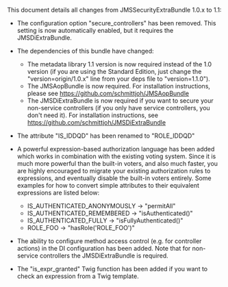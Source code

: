 This document details all changes from JMSSecurityExtraBundle 1.0.x to 1.1:

- The configuration option "secure_controllers" has been removed. This setting is
  now automatically enabled, but it requires the JMSDiExtraBundle.

- The dependencies of this bundle have changed:
  
    * The metadata library 1.1 version is now required instead of the 1.0 version
      (if you are using the Standard Edition, just change the "version=origin/1.0.x" 
      line from your deps file to "version=1.1.0").
    * The JMSAopBundle is now required. For installation instructions, please see
      https://github.com/schmittjoh/JMSAopBundle
    * The JMSDiExtraBundle is now required if you want to secure your non-service
      controllers (if you only have service controllers, you don't need it). For
      installation instructions, see https://github.com/schmittjoh/JMSDiExtraBundle

- The attribute "IS_IDDQD" has been renamed to "ROLE_IDDQD"

- A powerful expression-based authorization language has been added which works
  in combination with the existing voting system. Since it is much more powerful
  than the built-in voters, and also much faster, you are highly encouraged to
  migrate your existing authorization rules to expressions, and eventually disable 
  the built-in voters entirely. Some examples for how to convert simple attributes
  to their equivalent expressions are listed below:
  
    * IS_AUTHENTICATED_ANONYMOUSLY -> "permitAll"
    * IS_AUTHENTICATED_REMEMBERED -> "isAuthenticated()"
    * IS_AUTHENTICATED_FULLY -> "isFullyAuthenticated()"
    * ROLE_FOO -> "hasRole('ROLE_FOO')"

- The ability to configure method access control (e.g. for controller actions)
  in the DI configuration has been added. Note that for non-service controllers
  the JMSDiExtraBundle is required.

- The "is_expr_granted" Twig function has been added if you want to check an
  expression from a Twig template.

  
